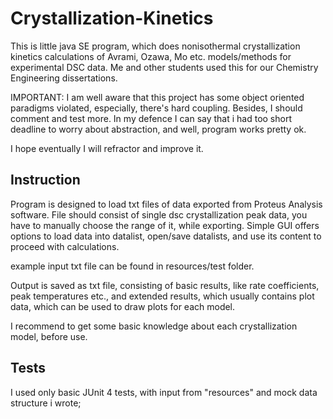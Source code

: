 # Crystallization-Kinetics

This is little java SE program, which does nonisothermal crystallization kinetics calculations of Avrami, Ozawa, Mo etc. models/methods for experimental DSC data. Me and other students used this for our Chemistry Engineering dissertations. 

IMPORTANT: I am well aware that this project has some object oriented paradigms violated, especially, there's hard coupling. Besides, I should comment and test more. In my defence I can say that i had too short deadline to worry about abstraction, and well, program works pretty ok.

I hope eventually I will refractor and improve it.


## Instruction

Program is designed to load txt files of data exported from Proteus Analysis software. File should consist of single dsc crystallization peak data, you have to manually choose the range of it, while exporting. Simple GUI offers options to load data into datalist, open/save datalists, and use its content to proceed with calculations. 

example input txt file can be found in resources/test folder.

Output is saved as txt file, consisting of basic results, like rate coefficients, peak temperatures etc., and extended results, which usually contains plot data, which can be used to draw plots for each model.

I recommend to get some basic knowledge about each crystallization model, before use. 

## Tests

I used only basic JUnit 4 tests, with input from "resources" and mock data structure i wrote;
